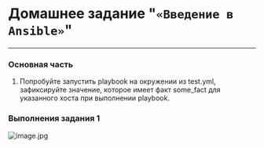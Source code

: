 # Домашнее задание "`«Введение в Ansible»`"   

---

### Основная часть

1) Попробуйте запустить playbook на окружении из test.yml, зафиксируйте значение, которое имеет факт some_fact для указанного хоста при выполнении playbook.

### Выполнения задания 1

![image.jpg](https://github.com/Byzgaev-I/Ansible-Intro/blob/main/1.png) 













































